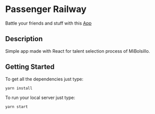 # Passenger Railway

Battle your friends and stuff with this [App](https://github-battle-d3ab9.firebaseapp.com)

## Description

Simple app made with React for talent selection process of MiBolsillo.

## Getting Started

To get all the dependencies just type:

```
yarn install
```

To run your local server just type:

```
yarn start
```